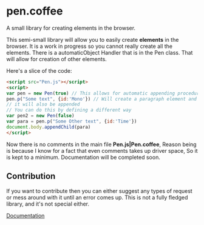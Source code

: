 # pen.coffee
A small library for creating elements in the browser.

This semi-small library will allow you to easily create **elements** in the browser.
It is a work in progress so you cannot really create all the elements. There is a
automaticObject Handler that is in the Pen class. That will allow for creation of other elements.

Here's a slice of the code:
```html
<script src="Pen.js"></script>
<script>
var pen = new Pen(true) // This allows for automatic appending procedure
pen.p("Some text", {id:'Mono'}) // Will create a paragraph element and due to the automatic appending being true,
// it will also be appended
// You can do this by defining a different way
var pen2 = new Pen(false)
var para = pen.p("Some Other text", {id:'Time'})
document.body.appendChild(para)
</script>
```

Now there is no comments in the main file **Pen.js|Pen.coffee**,
Reason being is because I know for a fact that even comments takes up driver space, So it is kept to a minimum.
Documentation will be completed soon.

## Contribution

If you want to contribute then you can either suggest any types of request or mess around with it until an error comes up.
This is not a fully fledged library, and it's not special either.

[Documentation](https://github.com/Monochromefx/pen-coffee/blob/master/DOCUMENTATION.md)
